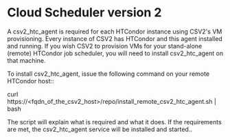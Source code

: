 # Cloud Scheduler version 2

A csv2_htc_agent is required for each HTCondor instance using CSV2's VM provisioning. 
Every instance of CSV2 has HTCondor and this agent installed and running. If you wish 
CSV2 to provision VMs for your stand-alone (remote) HTCondor job scheduler, you will
need to install csv2_htc_agent on that machine. 

To install csv2_htc_agent, issue the following command on your remote HTCondor host::

curl https://<fqdn_of_the_csv2_host>/repo/install_remote_csv2_htc_agent.sh | bash

The script will explain what is required and what it does. If the requirements are met,
the csv2_htc_agent service will be installed and started..  
